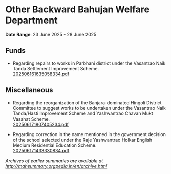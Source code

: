 # Other Backward Bahujan Welfare Department

**Date Range**: 23 June 2025 - 28 June 2025


## Funds
- Regarding repairs to works in Parbhani district under the Vasantrao Naik Tanda Settlement Improvement Scheme.\
  [202506161635058334.pdf](https://gr.maharashtra.gov.in/Site/Upload/Government%20Resolutions/English/202506161635058334.pdf)

## Miscellaneous
- Regarding the reorganization of the Banjara-dominated Hingoli District Committee to suggest works to be undertaken under the Vasantrao Naik Tanda/Hasti Improvement Scheme and Yashwantrao Chavan Mukt Vasahat Scheme.\
  [202506171807405234.pdf](https://gr.maharashtra.gov.in/Site/Upload/Government%20Resolutions/English/202506171807405234.pdf)

- Regarding correction in the name mentioned in the government decision of the school selected under the Raje Yashwantrao Holkar English Medium Residential Education Scheme.\
  [202506171433330834.pdf](https://gr.maharashtra.gov.in/Site/Upload/Government%20Resolutions/English/202506171433330834.pdf)


*Archives of earlier summaries are available at http://mahsummary.orgpedia.in/en/archive.html*